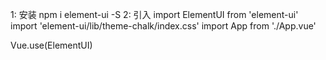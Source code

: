 1: 安装 npm i element-ui -S
2: 引入
import ElementUI from 'element-ui'
import 'element-ui/lib/theme-chalk/index.css'
import App from './App.vue'

Vue.use(ElementUI)